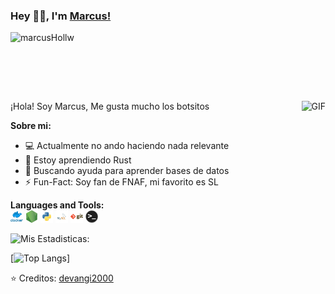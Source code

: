 ### Hey 👋🏽, I'm [Marcus!](https://github.com/marcusHollw/marcusHollw) 

<img src="https://komarev.com/ghpvc/?username=marcusHollw&label=Profile%20views&color=blueviolet&style=flat" alt="marcusHollw"/></p>
<br/>
<!--
<a href="">
  <img align="left" alt="" width="22px" src="https://cdn.jsdelivr.net/npm/simple-icons@v3/icons/linkedin.svg" />
</a>
<a href="">
  <img align="left" alt="" width="22px" src="https://cdn.jsdelivr.net/npm/simple-icons@v3/icons/instagram.svg" />
</a>
<a href="">
  <img align="left" alt="" width="22px" src="https://cdn.jsdelivr.net/npm/simple-icons@v3/icons/reddit.svg" />
</a>
<a href="">
  <img align="left" alt="" width="22px" src="https://cdn.jsdelivr.net/npm/simple-icons@v3/icons/leetcode.svg" />
</a>
-->
<br />
<br />

¡Hola! Soy Marcus, Me gusta mucho los botsitos
  <img align="right" alt="GIF" src="https://media.giphy.com/media/pkfWxD1OWjwhnpF2Rb/giphy.gif" />
  
**Sobre mi:**

- 💻 Actualmente no ando haciendo nada relevante
- 🌱 Estoy aprendiendo Rust
- 🤔 Buscando ayuda para aprender bases de datos
- ⚡️ Fun-Fact: Soy fan de FNAF, mi favorito es SL

**Languages and Tools:**  
<code><img height="20" src="https://raw.githubusercontent.com/github/explore/5c058a388828bb5fde0bcafd4bc867b5bb3f26f3/topics/docker/docker.png"></code>
<code><img height="20" src="https://raw.githubusercontent.com/github/explore/80688e429a7d4ef2fca1e82350fe8e3517d3494d/topics/nodejs/nodejs.png"></code>
<code><img height="20" src="https://raw.githubusercontent.com/github/explore/80688e429a7d4ef2fca1e82350fe8e3517d3494d/topics/python/python.png"></code>
<code><img height="20" src="https://raw.githubusercontent.com/github/explore/80688e429a7d4ef2fca1e82350fe8e3517d3494d/topics/mysql/mysql.png"></code>
<code><img height="20" src="https://raw.githubusercontent.com/github/explore/80688e429a7d4ef2fca1e82350fe8e3517d3494d/topics/git/git.png"></code>
<code><img height="20" src="https://raw.githubusercontent.com/github/explore/80688e429a7d4ef2fca1e82350fe8e3517d3494d/topics/terminal/terminal.png"></code>


![Mis Estadisticas:](https://github-readme-stats.devangi2000.vercel.app/api?username=marcusHollw&show_icons=true&hide_border=true&theme=radical")

[![Top Langs](https://github-readme-stats.vercel.app/api/top-langs/?username=marcusHollw&theme=onedark)]

⭐️ Creditos: [devangi2000](https://github.com/devangi2000)

